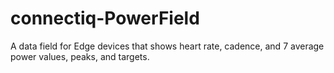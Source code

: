 # connectiq-PowerField
A data field for Edge devices that shows heart rate, cadence, and 7 average power values, peaks, and targets.

